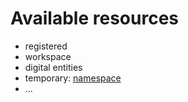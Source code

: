 
# Available resources

* registered
* workspace
* digital entities
* temporary: [namespace](namespace.md)
* ...
